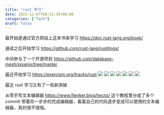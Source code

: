 ```yaml
---
title: "rust 学习"
date: 2023-12-07T08:51:39+08:00
categories: ["Tech"]
draft: false
---
```


最开始是通过官方网站上这本书来学习
https://doc.rust-lang.org/book/

通读之后开始学习 https://github.com/rust-lang/rustlings/

中间参与了一个开源项目 https://github.com/database-mesh/pisanix/tree/master

最近开始学习 https://exercism.org/tracks/rust
![](/img/20231207-115016.jpeg)
![](/img/20231207-115026.jpeg)
![](/img/20231207-115032.jpeg) 
![](/img/20231207-115044.jpeg) 
![](/img/20231207-115050.jpeg) 
![](/img/20231207-115056.jpeg) 
![](/img/20231207-115101.jpeg)

最近 rust 学习又有了一些新突破

从零手写文本编辑器 https://www.flenker.blog/hecto/ 这个教程里分成了多个 commit 带着你一步步的完成编辑器，看着自己的代码逐步变成可以使用的文本编辑器，真的很不错哦。
